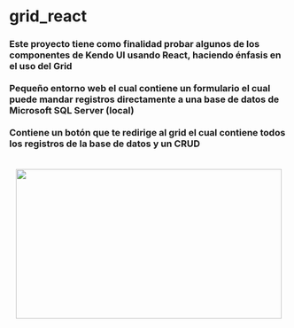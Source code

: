 # grid_react
<h3>Este proyecto tiene como finalidad probar algunos de los componentes de Kendo UI usando React, haciendo énfasis en el uso del Grid</br></br>Pequeño entorno web el cual contiene un formulario el cual puede mandar registros directamente a una base de datos de Microsoft SQL Server (local)</br></br>Contiene un botón que te redirige al grid el cual contiene todos los registros de la base de datos y un CRUD</br></br></h3>
<p align="center">
<img src="https://media.giphy.com/media/13HgwGsXF0aiGY/giphy.gif"  width="480" height="270" frameBorder="0" class="giphy-embed"/>
</p></br></br>
